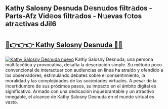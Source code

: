 ## Kathy Salosny Desnuda D𝚎sn𝚞dos filtr𝚊dos - Parts-Afz Vid𝚎os filtr𝚊dos - N𝚞evas f𝚘tos atr𝚊ctivas dJiI6

# <h2><a href="http://mb2b8x.tromn.icu/?c=Kathy+Salosny+Desnuda">🔗👉👉👉 Kathy Salosny Desnuda 🔗🔗</a></h2>

[![Kathy Salosny Desnuda nuevo](https://i.imgur.com/pEAQMta.gif)](http://mb2b8x.tromn.icu/?c=Kathy+Salosny+Desnuda)
Kathy Salosny Desnuda, una persona multifacética y provocativa, desafía la descripción simple. Su método poco convencional de interactuar con audiencias en línea ha atraído y ofendido a los observadores, estimulando debates sobre el consentimiento, la moralidad y las complejidades de las sociedades virtuales. A pesar de la incertidumbre de sus próximos pasos, su impacto en el ámbito digital es significativo. Armado con una dedicación inquebrantable y un atractivo innegable, el alcance de Kathy Salosny Desnuda en el mundo virtual es vasto.
